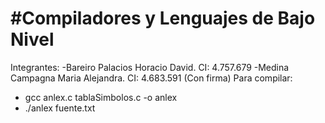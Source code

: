 #Compiladores y Lenguajes de Bajo Nivel
=======================================
Integrantes:
    -Bareiro Palacios Horacio David. CI: 4.757.679
    -Medina Campagna Maria Alejandra. CI: 4.683.591 (Con firma)
Para compilar:
* gcc anlex.c tablaSimbolos.c -o anlex
* ./anlex fuente.txt
